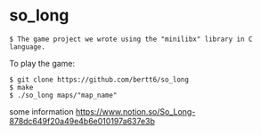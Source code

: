 # so_long
```
$ The game project we wrote using the "minilibx" library in C language.
```
To play the game: 
``` 
$ git clone https://github.com/bertt6/so_long 
$ make 
$ ./so_long maps/"map_name" 
```
some information
https://www.notion.so/So_Long-878dc649f20a49e4b6e010197a637e3b

